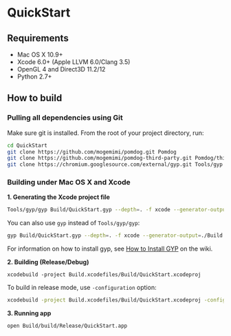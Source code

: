 # QuickStart

## Requirements

* Mac OS X 10.9+
* Xcode 6.0+ (Apple LLVM 6.0/Clang 3.5)
* OpenGL 4 and Direct3D 11.2/12
* Python 2.7+

## How to build

### Pulling all dependencies using Git

Make sure git is installed.
From the root of your project directory, run:

```bash
cd QuickStart
git clone https://github.com/mogemimi/pomdog.git Pomdog
git clone https://github.com/mogemimi/pomdog-third-party.git Pomdog/third-party
git clone https://chromium.googlesource.com/external/gyp.git Tools/gyp
```

### Building under Mac OS X and Xcode

**1. Generating the Xcode project file**

```bash
Tools/gyp/gyp Build/QuickStart.gyp --depth=. -f xcode --generator-output=./Build.xcodefiles/
```

You can also use `gyp` instead of `Tools/gyp/gyp`:

```bash
gyp Build/QuickStart.gyp --depth=. -f xcode --generator-output=./Build.xcodefiles/
```

For information on how to install gyp, see [How to Install GYP](https://github.com/mogemimi/pomdog/wiki/How-to-Install-GYP) on the wiki.

**2. Building (Release/Debug)**

```
xcodebuild -project Build.xcodefiles/Build/QuickStart.xcodeproj
```

To build in release mode, use `-configuration` option:

```bash
xcodebuild -project Build.xcodefiles/Build/QuickStart.xcodeproj -configuration Release
```

**3. Running app**

```bash
open Build/build/Release/QuickStart.app
```
